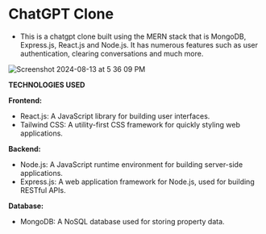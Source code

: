 # ChatGPT Clone

- This is a chatgpt clone built using the MERN stack that is MongoDB, Express.js, React.js and Node.js. It has numerous features such as user authentication, clearing conversations and much more.

![Screenshot 2024-08-13 at 5 36 09 PM](https://github.com/user-attachments/assets/f1f8045b-985d-43ae-ae42-bf1ad281dfc1)

**TECHNOLOGIES USED**

**Frontend:**
- React.js: A JavaScript library for building user interfaces.
- Tailwind CSS: A utility-first CSS framework for quickly styling web applications.

**Backend:**
-  Node.js: A JavaScript runtime environment for building server-side applications.
- Express.js: A web application framework for Node.js, used for building RESTful APIs.

**Database:**
- MongoDB: A NoSQL database used for storing property data.


